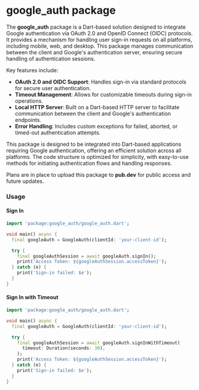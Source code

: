# google_auth package

The **google_auth** package is a Dart-based solution designed to integrate Google authentication via OAuth 2.0 and OpenID Connect (OIDC) protocols. It provides a mechanism for handling user sign-in requests on all platforms, including mobile, web, and desktop. This package manages communication between the client and Google's authentication server, ensuring secure handling of authentication sessions.

Key features include:
- **OAuth 2.0 and OIDC Support**: Handles sign-in via standard protocols for secure user authentication.
- **Timeout Management**: Allows for customizable timeouts during sign-in operations.
- **Local HTTP Server**: Built on a Dart-based HTTP server to facilitate communication between the client and Google's authentication endpoints.
- **Error Handling**: Includes custom exceptions for failed, aborted, or timed-out authentication attempts.

This package is designed to be integrated into Dart-based applications requiring Google authentication, offering an efficient solution across all platforms. The code structure is optimized for simplicity, with easy-to-use methods for initiating authentication flows and handling responses.

Plans are in place to upload this package to **pub.dev** for public access and future updates.

### Usage

#### Sign In

```dart
import 'package:google_auth/google_auth.dart';

void main() async {
  final googleAuth = GoogleAuth(clientId: 'your-client-id');

  try {
    final googleAuthSession = await googleAuth.signIn();
    print('Access Token: ${googleAuthSession.accessToken}');
  } catch (e) {
    print('Sign-in failed: $e');
  }
}
```

#### Sign In with Timeout

```dart
import 'package:google_auth/google_auth.dart';

void main() async {
  final googleAuth = GoogleAuth(clientId: 'your-client-id');

  try {
    final googleAuthSession = await googleAuth.signInWithTimeout(
      timeout: Duration(seconds: 30),
    );
    print('Access Token: ${googleAuthSession.accessToken}');
  } catch (e) {
    print('Sign-in failed: $e');
  }
}
```

